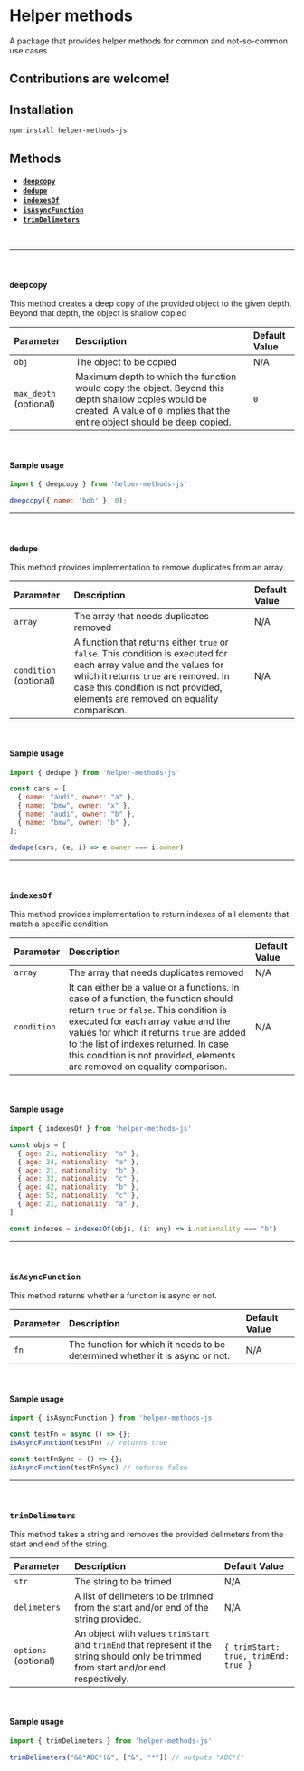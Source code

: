 # **Helper methods**
A package that provides helper methods for common and not-so-common use cases

## **Contributions are welcome!**

## Installation
```sh
npm install helper-methods-js
```

## Methods
- [**`deepcopy`**](#deepcopy)
- [**`dedupe`**](#dedupe)
- [**`indexesOf`**](#indexesOf)
- [**`isAsyncFunction`**](#isAsyncFunction)
- [**`trimDelimeters`**](#trimDelimeters)

<br />

---
<br />

### **`deepcopy`**

This method creates a deep copy of the provided object to the given depth. Beyond that depth, the object is shallow copied

| Parameter     | Description     | Default Value |
| :------------ |:---------------| :-------------|
| `obj`           | The object to be copied                | N/A             |
| `max_depth` (optional)     | Maximum depth to which the function would copy the object. Beyond this depth shallow copies would be created. A value of `0` implies that the entire object should be deep copied.    | `0`             |

<br />

#### Sample usage
```js
import { deepcopy } from 'helper-methods-js'

deepcopy({ name: 'bob' }, 0);
```
---
<br />

### **`dedupe`**

This method provides implementation to remove duplicates from an array.

| Parameter     | Description     | Default Value |
| :------------ |:---------------| :-------------|
| `array`           | The array that needs duplicates removed                | N/A             |
| `condition` (optional)    | A function that returns either `true` or `false`. This condition is executed for each array value and the values for which it returns `true` are removed. In case this condition is not provided, elements are removed on equality comparison.    | N/A             |

<br />

#### Sample usage
```js
import { dedupe } from 'helper-methods-js'

const cars = [
  { name: "audi", owner: "a" },
  { name: "bmw", owner: "x" },
  { name: "audi", owner: "b" },
  { name: "bmw", owner: "b" },
];

dedupe(cars, (e, i) => e.owner === i.owner)
```
---
<br />

### **`indexesOf`**

This method provides implementation to return indexes of all elements that match a specific condition

| Parameter     | Description     | Default Value |
| :------------ |:---------------| :-------------|
| `array`           | The array that needs duplicates removed                | N/A             |
| `condition`    | It can either be a value or a functions. In case of a function, the function should return `true` or `false`. This condition is executed for each array value and the values for which it returns `true` are added to the list of indexes returned. In case this condition is not provided, elements are removed on equality comparison.    | N/A             |

<br />

#### Sample usage
```js
import { indexesOf } from 'helper-methods-js'

const objs = [
  { age: 21, nationality: "a" },
  { age: 24, nationality: "a" },
  { age: 21, nationality: "b" },
  { age: 32, nationality: "c" },
  { age: 42, nationality: "b" },
  { age: 52, nationality: "c" },
  { age: 21, nationality: "a" },
]

const indexes = indexesOf(objs, (i: any) => i.nationality === "b")
```
---
<br />

### **`isAsyncFunction`**

This method returns whether a function is async or not.

| Parameter     | Description     | Default Value |
| :------------ |:---------------| :-------------|
| `fn`    | The function for which it needs to be determined whether it is async or not.    | N/A             |

<br />

#### Sample usage
```js
import { isAsyncFunction } from 'helper-methods-js'

const testFn = async () => {};
isAsyncFunction(testFn) // returns true

const testFnSync = () => {};
isAsyncFunction(testFnSync) // returns false
```
---
<br />

### **`trimDelimeters`**

This method takes a string and removes the provided delimeters from the start and end of the string.

| Parameter     | Description     | Default Value |
| :------------ |:---------------| :-------------|
| `str`           | The string to be trimed                | N/A             |
| `delimeters`    | A list of delimeters to be trimned from the start and/or end of the string provided.    | N/A             |
| `options` (optional)    | An object with values `trimStart` and `trimEnd` that represent if the string should only be trimmed from start and/or end respectively.     | `{ trimStart: true, trimEnd: true }`            |

<br />

#### Sample usage
```js
import { trimDelimeters } from 'helper-methods-js'

trimDelimeters("&&*ABC*(&", ["&", "*"]) // outputs "ABC*("
```
